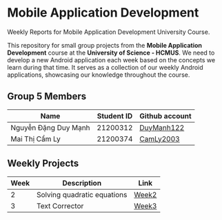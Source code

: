 # Mobile Application Development
Weekly Reports for Mobile Application Development University Course.

This repository for small group projects from the **Mobile Application Development** course at the **University of Science - HCMUS**. We need to develop a new Android application each week based on the concepts we learn during that time. It serves as a collection of our weekly Android applications, showcasing our knowledge throughout the course.

## Group 5 Members

| Name |Student ID         | Github account                        |
|------|-------------------|---------------------------------------|
| Nguyễn Đặng Duy Mạnh    |   21200312   | [DuyManh122](https://github.com/DuyManh122) |
| Mai Thị Cẩm Ly          |   21200374   | [CamLy2003](https://github.com/CamLy2003)   |



## Weekly Projects  

| Week | Description                         | Link |
|------|-------------------------------------|------|
| 2    | Solving quadratic equations         | [Week2](https://github.com/CamLy2003/BTVN-Android-Week2) |
| 3    | Text Corrector                      | [Week3](https://github.com/DuyManh122/Mobile-Application-Development/tree/Week2) |


